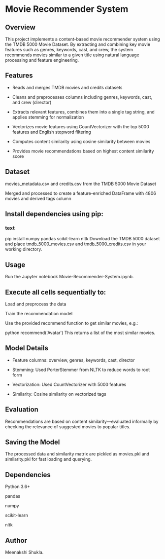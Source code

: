# Movie Recommender System
## Overview
This project implements a content-based movie recommender system using the TMDB 5000 Movie Dataset. By extracting and combining key movie features such as genres, keywords, cast, and crew, the system recommends movies similar to a given title using natural language processing and feature engineering.

## Features
- Reads and merges TMDB movies and credits datasets

- Cleans and preprocesses columns including genres, keywords, cast, and crew (director)

- Extracts relevant features, combines them into a single tag string, and applies stemming for normalization

- Vectorizes movie features using CountVectorizer with the top 5000 features and English stopword filtering

- Computes content similarity using cosine similarity between movies

- Provides movie recommendations based on highest content similarity score

## Dataset
movies_metadata.csv and credits.csv from the TMDB 5000 Movie Dataset

Merged and processed to create a feature-enriched DataFrame with 4806 movies and derived tags column

## Install dependencies using pip:

### text
pip install numpy pandas scikit-learn nltk
Download the TMDB 5000 dataset and place tmdb_5000_movies.csv and tmdb_5000_credits.csv in your working directory.

## Usage
Run the Jupyter notebook Movie-Recommender-System.ipynb.

## Execute all cells sequentially to:

Load and preprocess the data

Train the recommendation model

Use the provided recommend function to get similar movies, e.g.:

python
recommend('Avatar')
This returns a list of the most similar movies.

## Model Details
- Feature columns: overview, genres, keywords, cast, director

- Stemming: Used PorterStemmer from NLTK to reduce words to root form

- Vectorization: Used CountVectorizer with 5000 features

- Similarity: Cosine similarity on vectorized tags

## Evaluation
Recommendations are based on content similarity—evaluated informally by checking the relevance of suggested movies to popular titles.

## Saving the Model
The processed data and similarity matrix are pickled as movies.pkl and similarity.pkl for fast loading and querying.

## Dependencies
Python 3.6+

pandas

numpy

scikit-learn

nltk

## Author
Meenakshi Shukla.

